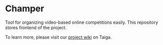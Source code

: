 # Champer
Tool for organizing video-based online competitions easily. This repository stores frontend of the project.

To learn more, please visit our [project wiki](https://tree.taiga.io/project/fenixb3-champer-20/wiki/home) on Taiga.
